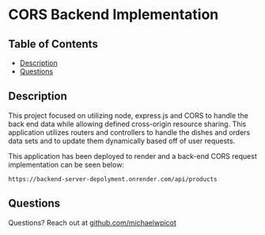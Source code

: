 # CORS Backend Implementation


## Table of Contents
* [Description](#description)
* [Questions](#questions)

## Description
This project focused on utilizing node, express.js and CORS to handle the back end data while allowing defined cross-origin resource sharing. This application utilizes routers and controllers to handle the dishes and orders data sets and to update them dynamically based off of user requests.

This application has been deployed to render and a back-end CORS request implementation can be seen below:

`https://backend-server-depolyment.onrender.com/api/products`

## Questions
Questions? Reach out at [github.com/michaelwpicot](github.com/michaelwpicot)
